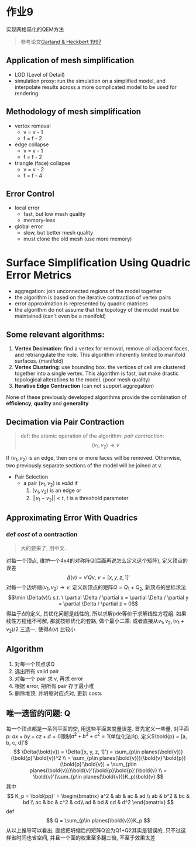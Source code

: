 # 作业9
实现网格简化的QEM方法

> 参考论文[Garland & Heckbert 1997](https://graphics.stanford.edu/courses/cs348a-04-winter/Papers/garland-heckbert.pdf)

## Application of mesh simplification
* LOD (Level of Detail)
* simulation proxy: run the simulation on a simplified model, and interpolate results across a more complicated model to be used for rendering

## Methodology of mesh simplification
* vertex removal
  * v = v - 1
  * f = f - 2
* edge collapse
  * v = v - 1
  * f = f - 2
* triangle (face) collapse
  * v = v - 2
  * f = f - 4

## Error Control
* local error
  * fast, but low mesh quality
  * memory-less
* global error
  * slow, but better mesh quality
  * must clone the old mesh (use more memory)


# Surface Simplification Using Quadric Error Metrics
* aggregation: join unconnected regions of the model together
* the algorithm is based on the iterative contraction of vertex pairs
* error approximation is represented by quadric matrices
* the algorithm do not assume that the topology of the model must be maintained (can't even be a manifold)

## Some relevant algorithms: 
1. **Vertex Decimation**: find a vertex for removal, remove all adjacent faces, and retriangulate the hole. This algorithm inherently limited to manifold surfaces. (manifold)
2. **Vertex Clustering**: use bounding box. the vertices of cell are clustered together into a single vertex. This algorithm is fast, but make drastic topological alterations to the model. (poor mesh quality)
3. **Iterative Edge Contraction** (can not support aggregation)


None of these previously developed algorithms provide the combination of **efficiency**, **quality** and **generality**

## Decimation via Pair Contraction
> def: the atomic operation of the algorithm:  *pair contraction*: $$(v_1, v_2) \rightarrow v$$

If $(v_1, v_2)$ is an edge, then one or more faces will be removed. Otherwise, two previously separate sections of the model will be joined at v.

* Pair Selection
  * a pair $(v_1, v_2)$ is *valid* if
    1. $(v_1, v_2)$ is an edge or
    2. $||v_1 - v_2|| < t$, $t$ is a threshold parameter

## Approximating Error With Quadrics
### def *cost* of a contraction
> 大的要来了, 用中文.

对每一个顶点, 维护一个4x4的对称阵Q(后面再说怎么定义这个矩阵), 定义顶点的误差
$$
\Delta(v) = v'Qv, \ v = [x, y, z, 1]'
$$
对每一个边坍缩$(v_1, v_2) \rightarrow v$, 定义新顶点的矩阵$Q = Q_1 + Q_2$, 新顶点的坐标求法
$$\min \Delta(v)\\ s.t. \ \partial \Delta / \partial x = \partial \Delta / \partial y = \partial \Delta / \partial z = 0$$得益于$\Delta$的定义, 其优化问题是线性的, 所以求解pde等价于求解线性方程组. 如果线性方程组不可解, 那就按照优化的套路, 做个最小二乘. 或者直接从$v_1, v_2, (v_1 + v_2)/2$ 三选一, 使得$\Delta(v)$ 比较小

## Algorithm
1. 对每一个顶点求Q
2. 选出所有 valid pair
3. 对每一个 pair 求 v, 再求 error
4. 根据 error, 把所有 pair 存于最小堆
5. 删除堆顶, 并坍缩对应点对, 更新 costs

## 唯一遗留的问题: Q
每一个顶点都是一系列平面的交, 用这些平面来度量误差. 首先定义一些量, 对平面p: $ax+by+cz+d=0$限制$a^2+b^2+c^2=1$(单位化法向), 定义$\bold{p} = [a, b, c, d]'$ 
$$
\Delta(\bold{v}) = \Delta([x, y, z, 1]') = \sum_{p\in planes(\bold{v})}(\bold{p}'\bold{v})^2 \\ = \sum_{p\in planes(\bold{v})}(\bold{v}'\bold{p})(\bold{p}'\bold{v}) = \sum_{p\in planes(\bold{v})}\bold{v}'(\bold{p}\bold{p}')\bold{v} \\
= \bold{v}'(\sum_{p\in planes(\bold{v})}K_p)\bold{v} 
$$
其中
$$
K_p = \bold{pp}' = \begin{bmatrix}
a^2 & ab & ac & ad \\ 
ab & b^2 & bc & bd \\
ac & bc & c^2 & cd\\
ad & bd & cd & d^2
\end{bmatrix}
$$
def
$$
Q = \sum_{p\in planes(\bold{v})}K_p
$$
从以上推导可以看出, 直接把坍缩后的矩阵Q设为Q1+Q2其实是错误的, 只不过这样省时间也省空间, 并且一个面的权重至多翻三倍, 不至于效果太差
